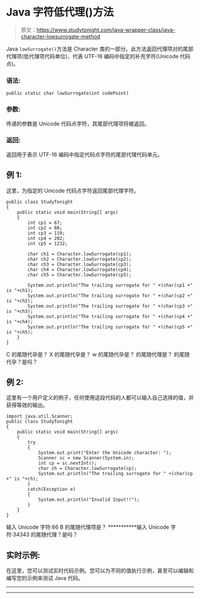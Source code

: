 # Java 字符低代理()方法

> 原文：<https://www.studytonight.com/java-wrapper-class/java-character-lowsurrogate-method>

Java `lowSurrogate()`方法是 Character 类的一部分。此方法返回代理项对的尾部代理项(低代理项代码单位)，代表 UTF-16 编码中指定的补充字符(Unicode 代码点)。

### 语法:

```
public static char lowSurrogate(int codePoint)
```

### 参数:

传递的参数是 Unicode 代码点字符，其尾部代理项将被返回。

### 返回:

返回用于表示 UTF-16 编码中指定代码点字符的尾部代理代码单元。

## 例 1:

这里，为指定的 Unicode 代码点字符返回尾部代理字符。

```
public class StudyTonight
{  
	public static void main(String[] args)
	{  
		int cp1 = 67;  
		int cp2 = 88;  
		int cp3 = 119;  
		int cp4 = 202;   
		int cp5 = 1232;  

		char ch1 = Character.lowSurrogate(cp1);  
		char ch2 = Character.lowSurrogate(cp2);  
		char ch3 = Character.lowSurrogate(cp3);  
		char ch4 = Character.lowSurrogate(cp4);  
		char ch5 = Character.lowSurrogate(cp5);  

		System.out.println("The trailing surrogate for " +(char)cp1 +" is "+ch1);  
		System.out.println("The trailing surrogate for " +(char)cp2 +" is "+ch2);  
		System.out.println("The trailing surrogate for " +(char)cp3 +" is "+ch3);  
		System.out.println("The trailing surrogate for " +(char)cp4 +" is "+ch4);  
		System.out.println("The trailing surrogate for " +(char)cp5 +" is "+ch5);  
	}  
} 
```

C 的尾随代孕是？
X 的尾随代孕是？
w 的尾随代孕是？
的尾随代理是？
的尾随代孕？是吗？

## 例 2:

这里有一个用户定义的例子，任何使用这段代码的人都可以输入自己选择的值，并获得等效的输出。

```
import java.util.Scanner; 
public class StudyTonight
{  
	public static void main(String[] args)
	{  
		try
		{
			System.out.print("Enter the Unicode character: ");  
			Scanner sc = new Scanner(System.in);        
			int cp = sc.nextInt(); 
			char ch = Character.lowSurrogate(cp);
			System.out.println("The trailing surrogate for " +(char)cp +" is "+ch);
		}
		catch(Exception e)
		{
			System.out.println("Invalid Input!!");
		}
	}
}
```

输入 Unicode 字符:66
B 的尾随代理项是？
***********输入 Unicode 字符:34343
的尾随代理？是吗？

## 实时示例:

在这里，您可以测试实时代码示例。您可以为不同的值执行示例，甚至可以编辑和编写您的示例来测试 Java 代码。

* * *

* * *
